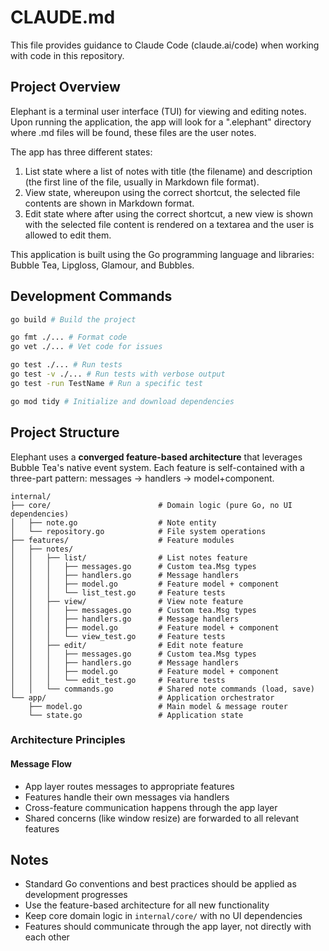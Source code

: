 # CLAUDE.md

This file provides guidance to Claude Code (claude.ai/code) when working with code in this repository.

## Project Overview

Elephant is a terminal user interface (TUI) for viewing and editing notes. Upon running the application, the app will
look for a ".elephant" directory where .md files will be found, these files are the user notes.

The app has three different states:

1. List state where a list of notes with title (the filename) and description (the first line of the file, usually in
   Markdown file format).
2. View state, whereupon using the correct shortcut, the selected file contents are shown in Markdown format.
3. Edit state where after using the correct shortcut, a new view is shown with the selected file content is rendered on
   a textarea and the user is allowed to edit them.

This application is built using the Go programming language and libraries: Bubble Tea, Lipgloss, Glamour, and Bubbles.

## Development Commands

```bash
go build # Build the project

go fmt ./... # Format code
go vet ./... # Vet code for issues

go test ./... # Run tests
go test -v ./... # Run tests with verbose output
go test -run TestName # Run a specific test

go mod tidy # Initialize and download dependencies
```

## Project Structure

Elephant uses a **converged feature-based architecture** that leverages Bubble Tea's native event system. Each feature
is self-contained with a three-part pattern: messages → handlers → model+component.

```
internal/
├── core/                        # Domain logic (pure Go, no UI dependencies)
│   ├── note.go                  # Note entity
│   └── repository.go            # File system operations
├── features/                    # Feature modules
│   ├── notes/                   
│   │   ├── list/                # List notes feature
│   │   │   ├── messages.go      # Custom tea.Msg types
│   │   │   ├── handlers.go      # Message handlers
│   │   │   ├── model.go         # Feature model + component
│   │   │   └── list_test.go     # Feature tests
│   │   ├── view/                # View note feature
│   │   │   ├── messages.go      # Custom tea.Msg types
│   │   │   ├── handlers.go      # Message handlers
│   │   │   ├── model.go         # Feature model + component
│   │   │   └── view_test.go     # Feature tests
│   │   ├── edit/                # Edit note feature
│   │   │   ├── messages.go      # Custom tea.Msg types
│   │   │   ├── handlers.go      # Message handlers
│   │   │   ├── model.go         # Feature model + component
│   │   │   └── edit_test.go     # Feature tests
│   │   └── commands.go          # Shared note commands (load, save)
└── app/                         # Application orchestrator
    ├── model.go                 # Main model & message router
    └── state.go                 # Application state
```

### Architecture Principles

#### Message Flow

- App layer routes messages to appropriate features
- Features handle their own messages via handlers
- Cross-feature communication happens through the app layer
- Shared concerns (like window resize) are forwarded to all relevant features

## Notes

- Standard Go conventions and best practices should be applied as development progresses
- Use the feature-based architecture for all new functionality
- Keep core domain logic in `internal/core/` with no UI dependencies
- Features should communicate through the app layer, not directly with each other
